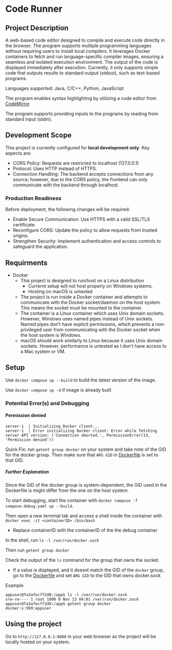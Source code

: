 # Code Runner
## Project Description
A web-based code editor designed to compile and execute code directly in the browser. The program supports multiple programming languages without requiring users to install local compilers. It leverages Docker containers to fetch and run language-specific compiler images, ensuring a seamless and isolated execution environment. The output of the code is displayed immediately after execution. Currently, it only supports simple code that outputs results to standard output (stdout), such as text-based programs.

Languages supported: Java, C/C++, Python, JavaScript

The program enables syntax highlighting by utilizing a code editor from [CodeMirror](https://codemirror.net)

The program supports providing inputs to the programs by reading from standard input (stdin).

## Development Scope
This project is currently configured for **local development only**. Key aspects are:
- CORS Policy: Requests are restricted to localhost (127.0.0.1)
- Protocol: Uses HTTP instead of HTTPS.
- Connection Handling: The backend accepts connections from any source; however, due to the CORS policy, the frontend can only communicate with the backend through localhost.

### Production Readiness
Before deployment, the following changes will be required:
- Enable Secure Communication: Use HTTPS with a valid SSL/TLS certificate.
- Reconfigure CORS: Update the policy to allow requests from trusted origins.
- Strengthen Security: Implement authentication and access controls to safeguard the application.

## Requirments
- Docker
    - This project is designed to run/host on a Linux distribution
        - Currernt setup will not host properly on Windows systems.
        - Hosting on macOS is untested
    - The project is run inside a Docker container and attempts to communicate with the Docker socket/daemon on the host system. This means the socket must be mounted to the container.
    - The container is a Linux container which uses Unix domain sockets. However, Windows uses named pipes instead of Unix sockets. Named pipes don’t have explicit permissions, which prevents a non-privileged user from communicating with the Docker socket when the host system is Windows.
    - macOS should work similarly to Linux because it uses Unix domain sockets. However, performance is untested as I don't have access to a Mac system or VM.

## Setup
Use ```docker compose up --build``` to build the latest version of the image.

Use ```docker compose up -d``` if image is already built

### Potential Error(s) and Debugging
#### Permission denied
```
server-1  | Initializing Docker client...
server-1  | Error initializing Docker client: Error while fetching server API version: ('Connection aborted.', PermissionError(13, 'Permission denied'))
```
Quick Fix: run ```getent group docker``` on your system and take note of the GID for the docker group. Then make sure that ```ARG GID``` in [Dockerfile](./backend/Dockerfile) is set to that GID.

##### Further Explanation
Since the GID of the docker group is system-dependent, the GID used in the Dockerfile is might differ from the one on the host system.

To start debugging, start the container with ```docker compose -f compose.debug.yaml up --build```.

Then open a new terminal tab and access a shell inside the container with ```docker exec -it <containerID> /bin/bash```
- Replace containerID with the containerID of the the debug container

In the shell, run ```ls -l /var/run/docker.sock```

Then run ```getent group docker```

Check the output of the ```ls``` command for the group that owns the socket.
- If a value is displayed, and it doesnt match the GID of the ```docker``` group, go to the [Dockerfile](./backend/Dockerfile) and set ```ARG GID``` to the GID that owns docker.sock

Example
```
appuser@fa3afecff2d8:/app$ ls -l /var/run/docker.sock
srw-rw---- 1 root 1000 0 Nov 13 04:01 /var/run/docker.sock
appuser@fa3afecff2d8:/app$ getent group docker
docker:x:999:appuser
```


## Using the project
Go to ```http://127.0.0.1:8080``` in your web browser as the project will be locally hosted on your system.
